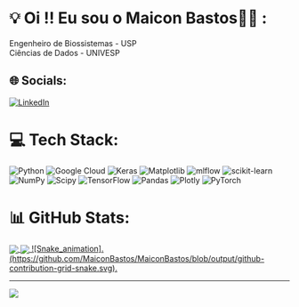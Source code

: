 # 💡 Oi !! Eu sou o Maicon Bastos👋👋 :
Engenheiro de Biossistemas - USP<br>Ciências de Dados - UNIVESP


## 🌐 Socials:
[![LinkedIn](https://img.shields.io/badge/LinkedIn-%230077B5.svg?logo=linkedin&logoColor=white)](https://linkedin.com/in/https://www.linkedin.com/in/maiconbastos/) 

# 💻 Tech Stack:
![Python](https://img.shields.io/badge/python-3670A0?style=plastic&logo=python&logoColor=ffdd54) ![Google Cloud](https://img.shields.io/badge/GoogleCloud-%234285F4.svg?style=plastic&logo=google-cloud&logoColor=white) ![Keras](https://img.shields.io/badge/Keras-%23D00000.svg?style=plastic&logo=Keras&logoColor=white) ![Matplotlib](https://img.shields.io/badge/Matplotlib-%23ffffff.svg?style=plastic&logo=Matplotlib&logoColor=black) ![mlflow](https://img.shields.io/badge/mlflow-%23d9ead3.svg?style=plastic&logo=numpy&logoColor=blue) ![scikit-learn](https://img.shields.io/badge/scikit--learn-%23F7931E.svg?style=plastic&logo=scikit-learn&logoColor=white) ![NumPy](https://img.shields.io/badge/numpy-%23013243.svg?style=plastic&logo=numpy&logoColor=white) ![Scipy](https://img.shields.io/badge/SciPy-%230C55A5.svg?style=plastic&logo=scipy&logoColor=%white) ![TensorFlow](https://img.shields.io/badge/TensorFlow-%23FF6F00.svg?style=plastic&logo=TensorFlow&logoColor=white) ![Pandas](https://img.shields.io/badge/pandas-%23150458.svg?style=plastic&logo=pandas&logoColor=white) ![Plotly](https://img.shields.io/badge/Plotly-%233F4F75.svg?style=plastic&logo=plotly&logoColor=white) ![PyTorch](https://img.shields.io/badge/PyTorch-%23EE4C2C.svg?style=plastic&logo=PyTorch&logoColor=white)
# 📊 GitHub Stats:
</div>
<a href="https://github.com/MaiconBastos">
<img heigth="180cm" align="center" src="https://github-readme-stats.vercel.app/api?username=MaiconBastos&show_icons=true&theme=react&include_all_commits=true&count_private=true"/>
<img heigth="180cm" align="center" src="https://github-readme-stats.vercel.app/api/top-langs/?username=MaiconBastos&layout=compact&langs_count=7&theme=react"/>
![Snake_animation].(https://github.com/MaiconBastos/MaiconBastos/blob/output/github-contribution-grid-snake.svg).

---
[![](https://visitcount.itsvg.in/api?id=MaiconBastos&icon=0&color=0)](https://visitcount.itsvg.in)

<!-- Proudly created with GPRM ( https://gprm.itsvg.in ) -->
